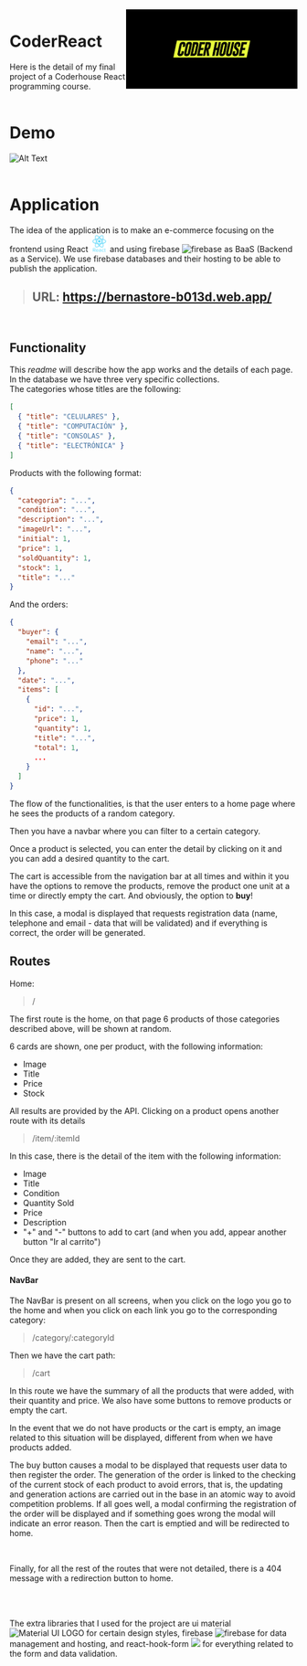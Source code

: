 <img src="coderhouse.png" align="right" width=300px />

# CoderReact

Here is the detail of my final project of a Coderhouse React programming course.<br/><br/>



# Demo
![Alt Text](Demo.gif)
<br/><br/>

# Application

The idea of the application is to make an e-commerce focusing on the frontend using React <img class="ml-4 w-8 h-8 sm:w-10 sm:h-10" src="https://raw.githubusercontent.com/devicons/devicon/master/icons/react/react-original-wordmark.svg" alt="react" height=30px> and using firebase <img class="ml-4 w-8 h-8 sm:w-10 sm:h-10" src="https://www.vectorlogo.zone/logos/firebase/firebase-icon.svg" alt="firebase" height=30px > as BaaS (Backend as a Service).
We use firebase databases and their hosting to be able to publish the application.

> ## **URL:** https://bernastore-b013d.web.app/
 
 <br/>

## Functionality

This _readme_ will describe how the app works and the details of each page.
In the database we have three very specific collections. <br/>
The categories whose titles are the following:

```json
[
  { "title": "CELULARES" },
  { "title": "COMPUTACIÓN" },
  { "title": "CONSOLAS" },
  { "title": "ELECTRÓNICA" }
]
```

Products with the following format:

```json
{
  "categoria": "...",
  "condition": "...",
  "description": "...",
  "imageUrl": "...",
  "initial": 1,
  "price": 1,
  "soldQuantity": 1,
  "stock": 1,
  "title": "..."
}
```

And the orders:

```json
{
  "buyer": {
    "email": "...",
    "name": "...",
    "phone": "..."
  },
  "date": "...",
  "items": [
    {
      "id": "...",
      "price": 1,
      "quantity": 1,
      "title": "...",
      "total": 1,
      ...
    }
  ]
}
```

The flow of the functionalities, is that the user enters to a home page where he sees the products of a random category.

Then you have a navbar where you can filter to a certain category.

Once a product is selected, you can enter the detail by clicking on it and you can add a desired quantity to the cart.

The cart is accessible from the navigation bar at all times and within it you have the options to remove the products, remove the product one unit at a time or directly empty the cart. And obviously, the option to **buy**!

In this case, a modal is displayed that requests registration data (name, telephone and email - data that will be validated) and if everything is correct, the order will be generated.



## Routes
Home:

> /


 The first route is the home, on that page 6 products of those categories described above, will be shown at random.

 6 cards are shown, one per product, with the following information:

- Image 
- Title
- Price
- Stock

All results are provided by the API. Clicking on a product opens another route with its details

> /item/:itemId

In this case, there is the detail of the item with the following information:

- Image
- Title
- Condition
- Quantity Sold
- Price
- Description
- "+" and "-" buttons to add to cart (and when you add, appear another button "Ir al carrito")

Once they are added, they are sent to the cart.

#### NavBar

The NavBar is present on all screens, when you click on the logo you go to the home and when you click on each link you go to the corresponding category:

> /category/:categoryId

Then we have the cart path:

> /cart

In this route we have the summary of all the products that were added, with their quantity and price. We also have some buttons to remove products or empty the cart.

In the event that we do not have products or the cart is empty, an image related to this situation will be displayed, different from when we have products added.

The buy button causes a modal to be displayed that requests user data to then register the order. The generation of the order is linked to the checking of the current stock of each product to avoid errors, that is, the updating and generation actions are carried out in the base in an atomic way to avoid competition problems. If all goes well, a modal confirming the registration of the order will be displayed and if something goes wrong the modal will indicate an error reason. Then the cart is emptied and will be redirected to home.

<br/>

Finally, for all the rest of the routes that were not detailed, there is a 404 message with a redirection button to home.

<br/><br/>

The extra libraries that I used for the project are ui material <img src="https://img.icons8.com/color/480/material-ui.png" alt="Material UI LOGO" height=30px/> for certain design styles, firebase <img class="ml-4 w-8 h-8 sm:w-10 sm:h-10" src="https://www.vectorlogo.zone/logos/firebase/firebase-icon.svg" alt="firebase" height=30px > for data management and hosting, and react-hook-form <img src="https://pbs.twimg.com/profile_images/1373527896472489987/YjVZynHb_400x400.jpg" height=30px/> for everything related to the form and data validation.



